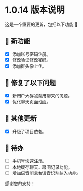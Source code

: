 # 1.0.14 版本说明

这是一个重要的更新，包括以下功能 🧪

## 🔮 新功能

- [x] 添加账号密码注册。
- [x] 修改验证修改密码。
- [x] 添加群头像上传。

## 🔨 修复了以下问题

- [x] 新用户大群被禁用聊天的问题。
- [x] 优化聊天页面动画。

## 🧿 其他更新

- [x] 升级了项目依赖。

## 📌 待办

- [ ] 手机号快速注册。
- [ ] 本地缓存聊天、房间记录功能。
- [ ] 增加语音消息和语音识别输入功能。

感谢您的支持！
